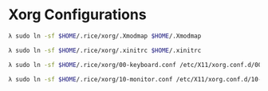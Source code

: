 # **Xorg Configurations**

```sh
λ sudo ln -sf $HOME/.rice/xorg/.Xmodmap $HOME/.Xmodmap
```

```sh
λ sudo ln -sf $HOME/.rice/xorg/.xinitrc $HOME/.xinitrc
```

```sh
λ sudo ln -sf $HOME/.rice/xorg/00-keyboard.conf /etc/X11/xorg.conf.d/00-keyboard.conf
```

```sh
λ sudo ln -sf $HOME/.rice/xorg/10-monitor.conf /etc/X11/xorg.conf.d/10-monitor.conf
```

